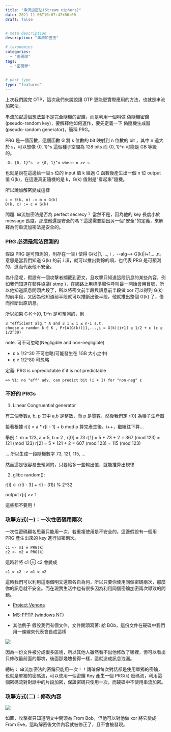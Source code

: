 ```yaml
---
title: "串流加密法(Stream ciphers)"
date: 2021-11-06T10:07:47+06:00
draft: false


# meta description
description: "串流加密法"

# taxonomies
categories:
  - "密碼學"
tags:
  - "密碼學"


# post type
type: "featured"
---
```

上次我們說完 OTP，這次我們來說說讓 OTP 更能更實際應用的方法，也就是串流加密法。

串流加密這個想法並不是完全隨機的密鑰，而是利用一個叫做 偽隨機密鑰(pseudo-random key)，要解釋他如何運作，要先定義一下 偽隨機生成器(pseudo-random generator)，簡稱 PRG。

PRG 是一個函數，這個函數 G 將 s 位數的 bit 映射到 n 位數的 bit ，其中 n 遠大於 s，可以想像 {0, 1}^s 這個種子空間為 128 bits 而 {0, 1}^n 可能是 GB 等級的。

```
 G: {0, 1}^s -> {0, 1}^n where n >> s
```

也就是說在這邊給一個 s 位的 input 值 k 經過 G 函數後產生出一個 n 位 output 值 G(k)，在這邊真正隨機的是 k，G(k) 值則是"看起來"隨機。

所以說加解密變成這樣
```
c = E(k, m) := m ⊕ G(k)
D(k, c) := c ⊕ G(k)
```

問題:
串流加密法是否為 perfect secrecy？
當然不是，因為他的 key 長度小於 message 長度。那麼他還是安全的嗎？這邊需要給出另一個"安全"的定義，來解釋為何串流加密法是安全的。

### PRG 必須是無法預測的

假設 PRG 是可預測的，則存在一個 i 使得 G(k)|1, ..., i
，--alg--> G(k)|i+1,...,n。
意思是當我們知道 G(k) 的前 i 項，就可以推出剩餘的項，也代表 PRG 是可預測的，進而代表他不安全。

為什麼呢，假設有一個攻擊者攔截到密文，且攻擊只知道這段訊息的某些內容，例如我們知道在郵件協議( stmp )，在網路上用標準郵件呼叫最一開始會用冒號，所以他知道訊息開頭片段了，所以將密文前半段與訊息前半段做 xor 可以得到 G(k) 的前半段，又因為他知道前半段就可以推斷出後半段，他就推出整個 G(k) 了，借而推斷出原訊息。

所以如果 G:K->{0, 1}^n 是可預測的，則
```
∃ "efficient alg." A and ∃ 1 ≤ i ≤ n-1 s.t. 
choose a ramdon k ∈ K , Pr[A(G(k))|1,...,i = G(k)|i+1] ≥ 1/2 + ε (ε ≥ 1/2^30)
```

note. 可不可忽略(Negligible and non-negligible)
- ε ≥ 1/2^30 不可忽略(可能發生在 1GB 大小之中)
- ε ≥ 1/2^80 可忽略

定義:
PRG is unpredictable if it is not predictable
```
=> ∀i: no "eff" adv. can predict bit (i + 1) for "non-neg" ε
```

### 不好的 PRGs
1. Linear Congruential generator

有三個參數a, b, p 其中 a,b 是整數，而 p 是質數，然後我們定 r[0] 為種子生產器

接著根據 r[i] = a * r[i - 1] + b mod p
算完產生後，i++，繼續往下算...

舉例：
m = 123, a = 5, b = 2 , r[0] = 73
r[1] = 5 * 73 + 2 = 367 (mod 123) = 121 (mod 123)
r[2] = 5 * 121 + 2 =  607 (mod 123) = 115 (mod 123)

...
所以生成一段隨機數字 73, 121, 115, ...

然而這是很容易去預測的，只要給多一些輸出值，就能推算出規律

2. glibc random():

r[i] <- (r[i - 3] + r[i - 31]) % 2^32

output r[i] >> 1

這些都不要用！

### 攻擊方式(ㄧ)：一次性密碼用兩次

一次性密碼顧名思義只能用一次，若重複使用是不安全的。這邊假設有一個用 PRG 產生出來的 key 進行加密兩次。

```
c1 <- m1 ⊕ PRG(k)
c2 <- m2 ⊕ PRG(k)
```

這時若將 c1 ⊕ c2 會變成

```
c1 ⊕ c2 -> m1 ⊕ m2 
```

這時我們可以利用這兩個明文還原各自為何，所以只要你使用同個密碼兩次，那麼你的訊息就不安全。而在現實生活中也有很多因為利用同個密鑰加密兩次導致的問題。

- [Project Venona](https://zh.wikipedia.org/wiki/%E7%BB%B4%E8%AF%BA%E9%82%A3%E8%AE%A1%E5%88%92)
- [MS-PPTP (windows NT)](https://zh.wikipedia.org/wiki/%E9%BB%9E%E5%B0%8D%E9%BB%9E%E9%9A%A7%E9%81%93%E5%8D%94%E8%AD%B0)

- 其他例子
假設我們有個文件，文件開頭寫著: 給 BOb，這份文件在硬碟中我們用一條線來代表會長成這樣

![](https://i.imgur.com/LnFE5F7.png)

因為一份文件被分成很多區塊，所以其他人雖然看不出他修改了哪裡，但可以看出只修改最前面的那塊，後面那幾塊長得一樣，這就造成訊息洩漏。

總結：
串流加密法的密鑰只能用一次！！請確保每次對話都是使用單獨的密鑰，也就是單獨的密碼流，可以使用一個密鑰 Key 產生一個 PRG(k) 密碼流，利用這個密碼流對對話中的片段加密，保證密碼只使用一次，而硬碟中不使用串流加密。


### 攻擊方式(二)：修改內容

![](https://i.imgur.com/zv8UnH5.png)

如圖，攻擊者只知道明文中開頭為 From Bob，但他可以對他做 xor 將它變成 From Eve，這時解密後文件內容就被修正了，且不會被發現。